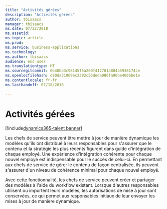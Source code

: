 ```yaml
---
title: "Activités gérées"
description: "Activités gérées"
author: tbisaacs
manager: tbisaacs
ms.date: 07/22/2018
ms.assetid: 
ms.topic: article
ms.prod: 
ms.service: business-applications
ms.technology: 
ms.author: tbisaacs
audience: end user
ms.translationtype: HT
ms.sourcegitcommit: 0b40bb3c98145f5a260f412701a884a5936174ce
ms.openlocfilehash: d80da31069ec2382c56deda086fa90ae400bbe1e
ms.contentlocale: fr-fr
ms.lasthandoff: 07/18/2018

---
```

#  <a name="managed-activities"></a>Activités gérées

[!include[dynamics365-talent banner](../../includes/dynamics365-talent.md)]



Les chefs de service peuvent être mettre à jour de manière dynamique les modèles qu'ils ont distribué à leurs responsables pour s'assurer que le contenu et la stratégie les plus récents figurent dans guide d'intégration de chaque employé. Une expérience d'intégration cohérente pour chaque nouvel employé est indispensable pour le succès de celui-ci. En permettant aux chefs de service de gérer le contenu de façon centralisée, ils peuvent s'assurer d'un niveau de cohérence minimal pour chaque nouvel employé. 

Avec cette fonctionnalité, les chefs de service peuvent créer et partager des modèles à l'aide du workflow existant. Lorsque d'autres responsables utilisent ou importent leurs modèles, les autorisations de mise à jour sont conservées, ce qui permet aux responsables initiaux de leur envoyer les mises à jour de manière dynamique.

<!--
## Who uses this feature
Department leaders and managers of managers.
## License required
Talent license 
## Development status
In development
## Target timeframe
Public Preview: July
-->

